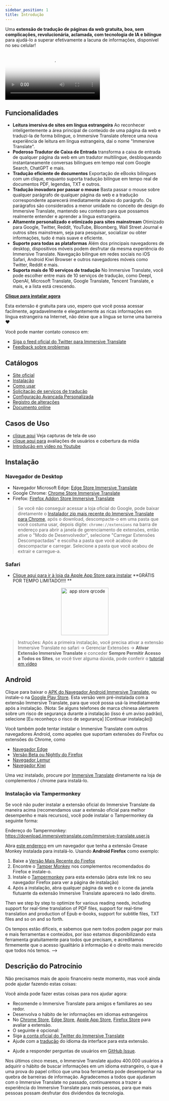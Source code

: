 ```yaml
---
sidebar_position: 1
title: Introdução
---
```


Uma **extensão de tradução de páginas da web gratuita, boa, sem complicações, revolucionária, aclamada, com tecnologia de IA e bilíngue** para ajudá-lo a superar efetivamente a lacuna de informações, disponível no seu celular!

<video
  controls
  poster="https://immersivetranslate.com/assets/price/video-poster-en.png"
  src="https://s.immersivetranslate.com/assets/uploads/en-kefVSe.mp4"
/>

## Funcionalidades

- **Leitura imersiva de sites em língua estrangeira** Ao reconhecer inteligentemente a área principal de conteúdo de uma página da web e traduzi-la de forma bilíngue, o Immersive Translate oferece uma nova experiência de leitura em língua estrangeira, daí o nome "Immersive Translate".
- **Poderoso Tradutor de Caixa de Entrada** transforma a caixa de entrada de qualquer página da web em um tradutor multilíngue, desbloqueando instantaneamente conversas bilíngues em tempo real com Google Search, ChatGPT e mais.
- **Tradução eficiente de documentos** Exportação de eBooks bilíngues com um clique, enquanto suporta tradução bilíngue em tempo real de documentos PDF, legendas, TXT e outros.
- **Tradução inovadora por passar o mouse** Basta passar o mouse sobre qualquer parágrafo de qualquer página da web e a tradução correspondente aparecerá imediatamente abaixo do parágrafo. Os parágrafos são considerados a menor unidade no conceito de design do Immersive Translate, mantendo seu contexto para que possamos realmente entender e aprender a língua estrangeira.
- **Altamente personalizado e otimizado para sites mainstream** Otimizado para Google, Twitter, Reddit, YouTube, Bloomberg, Wall Street Journal e outros sites mainstream, seja para pesquisar, socializar ou obter informações, tudo é mais suave e eficiente.
- **Suporte para todas as plataformas** Além dos principais navegadores de desktop, dispositivos móveis podem desfrutar da mesma experiência do Immersive Translate. Navegação bilíngue em redes sociais no iOS Safari, Android Kiwi Browser e outros navegadores móveis como Twitter, Reddit e mais.
- **Suporta mais de 10 serviços de tradução** No Immersive Translate, você pode escolher entre mais de 10 serviços de tradução, como Deepl, OpenAI, Microsoft Translate, Google Translate, Tencent Translate, e mais, e a lista está crescendo.

[**Clique para instalar agora**](/docs/installation/)

Esta extensão é gratuita para uso, espero que você possa acessar facilmente, agradavelmente e elegantemente as ricas informações em língua estrangeira na Internet, não deixe que a língua se torne uma barreira ❤️

Você pode manter contato conosco em:

<!-- - [Assine o Immersive Translate por Email](https://immersivetranslate.substack.com/) Receba as últimas atualizações e (benefícios) de forma oportuna. -->

- [Siga o feed oficial do Twitter para Immersive Translate](https://twitter.com/immersivetrans)
  <!-- - [Siga o canal do Telegram](https://t.me/immersivetranslate) Receba as últimas notícias! -->
  <!-- - [Junte-se ao grupo do Telegram](https://t.me/+rq848Z09nehlOTgx) para participar de discussões sobre funcionalidades. -->
- [Feedback sobre problemas](https://github.com/immersive-translate/immersive-translate/issues/)

## Catálogos

- [Site oficial](https://immersivetranslate.com/en/?force=1)
- [Instalação](/docs/installation/)
- [Como usar](/docs/usage/)
- [Solicitação de serviços de tradução](/docs/services/)
- [Configuração Avançada Personalizada](/docs/advanced/)
- [Registro de alterações](/docs/CHANGELOG/)
- [Documento online](/docs/)

## Casos de Uso

<!-- - [Saiba mais sobre as mudanças que aconteceram com o usuário Xiao Zhang após um mês usando o Immersive Translate](#user-xiao-zhangs-story) -->

- [clique aqui](/docs/usecase/) Veja capturas de tela de uso
- [clique aqui para](/docs/review/) avaliações de usuários e cobertura da mídia
- [Introdução em vídeo no Youtube](https://www.youtube.com/watch?v=SHznc5kQCM4&ab_channel=ImmersiveTranslate)

## Instalação

### Navegador de Desktop

- Navegador Microsoft Edge: [Edge Store Immersive Translate](https://microsoftedge.microsoft.com/addons/detail/amkbmndfnliijdhojkpoglbnaaahippg)
- Google Chrome: [Chrome Store Immersive Translate](https://chrome.google.com/webstore/detail/immersive-translate/bpoadfkcbjbfhfodiogcnhhhpibjhbnh)
- Firefox: [Firefox Addon Store Immersive Translate](https://addons.mozilla.org/firefox/addon/immersive-translate/)

> Se você não conseguir acessar a loja oficial do Google, pode baixar diretamente o [Instalador zip mais recente do Immersive Translate para Chrome](https://download.immersivetranslate.com/latest/chrome-immersive-translate.zip), após o download, descompacte-o em uma pasta que você costuma usar, depois digite: `chrome://extensions` na barra de endereço para abrir a janela de gerenciamento de extensões, então ative o "Modo de Desenvolvedor", selecione "Carregar Extensões Descompactadas" e escolha a pasta que você acabou de descompactar e carregar. Selecione a pasta que você acabou de extrair e carregue-a.

### Safari

- [Clique aqui para ir à loja da Apple App Store para instalar](https://apps.apple.com/app/immersive-translate/id6447957425) \*\*GRÁTIS POR TEMPO LIMITADO!!!! \*\*

<div align="center">
<img src="https://s.immersivetranslate.com/static/official-static/assets/immersive-app-store.png" width="150" alt="app store qrcode" />
</div>

> Instruções: Após a primeira instalação, você precisa ativar a extensão Immersive Translate no safari -> Gerenciar Extensões -> **Ativar Extensão Immersive Translate** e conceder **Sempre Permitir Acesso a Todos os Sites**, se você tiver alguma dúvida, pode conferir o [tutorial em vídeo](https://s.immersivetranslate.com/videos/ios_safari_turorial_en.mp4)

## Android

Clique para baixar o [APK do Navegador Android Immersive Translate](https://immersivetranslate.com/android/), ou instale-o na [Google Play Store](https://play.google.com/store/apps/details?id=com.immersivetranslate.browser&utm_campaign=official). Esta versão vem pré-instalada com a extensão Immersive Translate, para que você possa usá-la imediatamente após a instalação. (Nota: Se alguns telefones de marca chinesa alertarem sobre um risco de segurança durante a instalação (isso é um aviso padrão), selecione [Eu reconheço o risco de segurança] [Continuar instalação])

Você também pode tentar instalar o Immersive Translate com outros navegadores Android, como aqueles que suportam extensões do Firefox ou extensões do Chrome, como

- [Navegador Edge](https://www.microsoft.com/edge/emmx/immersivetranslatecollaboration)
- [Versão Beta ou Nightly do Firefox](https://www.mozilla.org/firefox/channel/android/)
- [Navegador Lemur](https://lemurbrowser.com/)
- [Navegador Kiwi](https://kiwibrowser.com/)

Uma vez instalado, procure por [Immersive Translate](https://chrome.google.com/webstore/detail/immersive-translate/bpoadfkcbjbfhfodiogcnhhhpibjhbnh) diretamente na loja de complementos / chrome para instalá-lo.

### Instalação via Tampermonkey

Se você não puder instalar a extensão oficial do Immersive Translate da maneira acima (recomendamos usar a extensão oficial para melhor desempenho e mais recursos), você pode instalar o Tampermonkey da seguinte forma:

Endereço do Tampermonkey: https://download.immersivetranslate.com/immersive-translate.user.js

Abra [este endereço](https://download.immersivetranslate.com/immersive-translate.user.js) em um navegador que tenha a extensão Grease Monkey instalada para instalá-lo. Usando **Android Firefox** como exemplo:

1. Baixe a [Versão Mais Recente do Firefox](https://www.mozilla.org/firefox/browsers/mobile/android/)
2. Encontre o [Tamper Monkey](https://www.tampermonkey.net/) nos complementos recomendados do Firefox e instale-o.
3. Instale o [Tampermonkey](https://download.immersivetranslate.com/immersive-translate.user.js) para esta extensão (abra este link no seu navegador Firefox para ver a página de instalação)
4. Após a instalação, abra qualquer página da web e o ícone da janela flutuante da extensão Immersive Translate aparecerá no lado direito.

Then we step by step to optimize for various reading needs, including support for real-time translation of PDF files, support for real-time translation and production of Epub e-books, support for subtitle files, TXT files and so on and so forth.

Os tempos estão difíceis, e sabemos que nem todos podem pagar por mais e mais ferramentas e conteúdos, por isso estamos disponibilizando esta ferramenta gratuitamente para todos que precisam, e acreditamos firmemente que o acesso igualitário à informação é o direito mais merecido que todos nós temos. -->

## Descrição do Patrocínio

Não precisamos mais de apoio financeiro neste momento, mas você ainda pode ajudar fazendo estas coisas:

Você ainda pode fazer estas coisas para nos ajudar agora:

- Recomende o Immersive Translate para amigos e familiares ao seu redor.
- Desenvolva o hábito de ler informações em idiomas estrangeiros
- No [Chrome Store](https://chrome.google.com/webstore/detail/immersive-translate/bpoadfkcbjbfhfodiogcnhhhpibjhbnh), [Edge Store](https://microsoftedge.microsoft.com/addons/detail/immersive-translate-web-/amkbmndfnliijdhojkpoglbnaaahippg), [Apple App Store](https://apps.apple.com/app/id6447957425), [Firefox Store](https://addons.mozilla.org/firefox/addon/immersive-translate/) para avaliar a extensão.
- O seguinte é opcional:
  <!-- - Inscreva-se no [e-mail oficial do Immersive Translate](https://immersivetranslate.substack.com/) -->
  <!-- - [Junte-se ao canal do Telegram](https://t.me/immersivetranslate) -->
- Siga [a conta oficial do Twitter do Immersive Translate](https://twitter.com/immersivetrans)
- Ajude com a [tradução](https://crowdin.com/project/immersive-translate) do idioma da interface para esta extensão.
<!-- - Ajude a responder perguntas de usuários em [Grupos do Telegram](https://t.me/+rq848Z09nehlOTgx). -->
- Ajude a responder perguntas de usuários em [GitHub Issue](https://github.com/immersive-translate/immersive-translate/issues).

Nos últimos cinco meses, o Immersive Translate ajudou 400.000 usuários a adquirir o hábito de buscar informações em um idioma estrangeiro, o que é uma prova do papel crítico que uma boa ferramenta pode desempenhar na quebra de barreiras de informação. Agradecemos a todos que ajudaram com o Immersive Translate no passado, continuaremos a trazer a experiência do Immersive Translate para mais pessoas, para que mais pessoas possam desfrutar dos dividendos da tecnologia.

